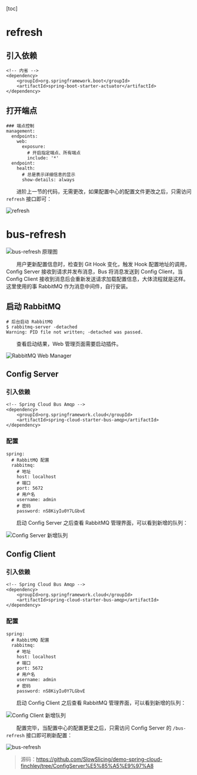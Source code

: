 [toc]

# refresh

## 引入依赖

```
<!-- 内省 -->
<dependency>
    <groupId>org.springframework.boot</groupId>
    <artifactId>spring-boot-starter-actuator</artifactId>
</dependency>
```

## 打开端点

```
### 端点控制
management:
  endpoints:
    web:
      exposure:
        # 开启指定端点、所有端点
        include: '*'
  endpoint:
    health:
      # 总是表示详细信息的显示
      show-details: always
```

　　进阶上一节的代码，无需更改，如果配置中心的配置文件更改之后，只需访问 `refresh` 接口即可：

![refresh](http://img.lynchj.com/5ab337de92ec4f49976fba81389f0b47.gif)

# bus-refresh

![bus-refresh 原理图](http://img.lynchj.com/21fe4c99042a4ccf8dbe19a25718ad49.png)

　　用户更新配置信息时，检查到 Git Hook 变化，触发 Hook 配置地址的调用，Config Server 接收到请求并发布消息，Bus 将消息发送到 Config Client，当 Config Client 接收到消息后会重新发送请求加载配置信息，大体流程就是这样。这里使用的事 RabbitMQ 作为消息中间件，自行安装。

## 启动 RabbitMQ

```
# 后台启动 RabbitMQ
$ rabbitmq-server -detached
Warning: PID file not written; -detached was passed.
```

　　查看启动结果，Web 管理页面需要启动插件。

![RabbitMQ Web Manager](http://img.lynchj.com/93e7f42625c748709fdea95adc610698.png)

## Config Server 

### 引入依赖

```
<!-- Spring Cloud Bus Amqp -->
<dependency>
	<groupId>org.springframework.cloud</groupId>
	<artifactId>spring-cloud-starter-bus-amqp</artifactId>
</dependency>
```

### 配置

```
spring:
  # RabbitMQ 配置
  rabbitmq:
    # 地址
    host: localhost
    # 端口
    port: 5672
    # 用户名
    username: admin
    # 密码
    password: nS8KiyIu0Y7LGbvE
```

　　启动 Config Server 之后查看 RabbitMQ 管理界面，可以看到新增的队列：

![Config Server 新增队列](http://img.lynchj.com/7dbc452a0629490797c64a49c1b7490d.png)

## Config Client


### 引入依赖

```
<!-- Spring Cloud Bus Amqp -->
<dependency>
	<groupId>org.springframework.cloud</groupId>
	<artifactId>spring-cloud-starter-bus-amqp</artifactId>
</dependency>
```

### 配置

```
spring:
  # RabbitMQ 配置
  rabbitmq:
    # 地址
    host: localhost
    # 端口
    port: 5672
    # 用户名
    username: admin
    # 密码
    password: nS8KiyIu0Y7LGbvE
```

　　启动 Config Client 之后查看 RabbitMQ 管理界面，可以看到新增的队列：

![Config Client 新增队列](http://img.lynchj.com/7829909661b34109a08d3d5481aaf215.png)

　　配置完毕，当配置中心的配置更爱之后，只需访问 Config Server 的 `/bus-refresh` 接口即可刷新配置：

![bus-refresh](http://img.lynchj.com/04161e448ad045cebb908715a1cc0b4e.gif)

> 源码：https://github.com/SlowSlicing/demo-spring-cloud-finchley/tree/ConfigServer%E5%85%A5%E9%97%A8
